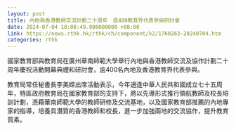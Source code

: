 ```yaml
---
layout: post
title: 內地與香港教師交流計劃二十周年　逾400教育界代表參與研討會
date: 2024-07-04 18:08:49.000000000 +08:00
link: https://news.rthk.hk/rthk/ch/component/k2/1760263-20240704.htm
categories: rthk
---
```


國家教育部與教育局在廣州華南師範大學舉行內地與香港教師交流及協作計劃二十周年慶祝活動開幕典禮和研討會，逾400名內地及香港教育界代表參與。

教育局常任秘書長李美嫦出席活動表示，今年適逢中華人民共和國成立七十五周年，特區政府教育局在國家教育部的支持下，將以先導形式推行領航教師及校長培訓計劃，憑藉華南師範大學的教師研修及交流基地，以及國家教育部推薦的內地專家的指導，培養具潛質的香港教師和校長，進一步加強兩地的交流協作，提升教育質素。
